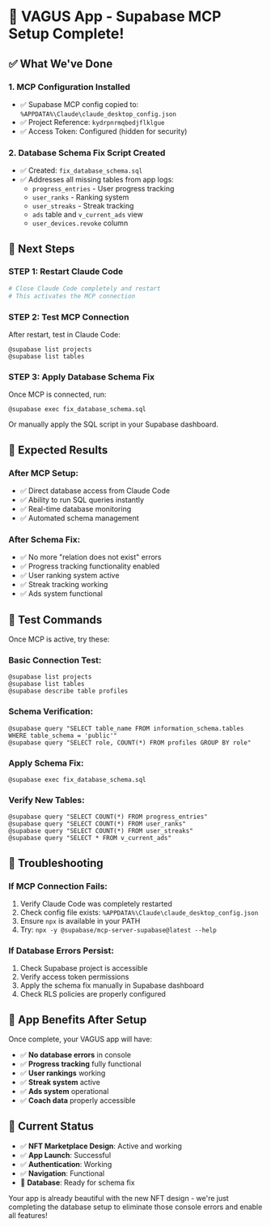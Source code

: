 # 🚀 VAGUS App - Supabase MCP Setup Complete!

## ✅ What We've Done

### 1. **MCP Configuration Installed**
- ✅ Supabase MCP config copied to: `%APPDATA%\Claude\claude_desktop_config.json`
- ✅ Project Reference: `kydrpnrmqbedjflklgue`
- ✅ Access Token: Configured (hidden for security)

### 2. **Database Schema Fix Script Created**
- ✅ Created: `fix_database_schema.sql`
- ✅ Addresses all missing tables from app logs:
  - `progress_entries` - User progress tracking
  - `user_ranks` - Ranking system
  - `user_streaks` - Streak tracking
  - `ads` table and `v_current_ads` view
  - `user_devices.revoke` column

## 🔄 Next Steps

### **STEP 1: Restart Claude Code**
```bash
# Close Claude Code completely and restart
# This activates the MCP connection
```

### **STEP 2: Test MCP Connection**
After restart, test in Claude Code:
```
@supabase list projects
@supabase list tables
```

### **STEP 3: Apply Database Schema Fix**
Once MCP is connected, run:
```
@supabase exec fix_database_schema.sql
```

Or manually apply the SQL script in your Supabase dashboard.

## 🎯 Expected Results

### **After MCP Setup:**
- ✅ Direct database access from Claude Code
- ✅ Ability to run SQL queries instantly
- ✅ Real-time database monitoring
- ✅ Automated schema management

### **After Schema Fix:**
- ✅ No more "relation does not exist" errors
- ✅ Progress tracking functionality enabled
- ✅ User ranking system active
- ✅ Streak tracking working
- ✅ Ads system functional

## 🧪 Test Commands

Once MCP is active, try these:

### **Basic Connection Test:**
```
@supabase list projects
@supabase list tables
@supabase describe table profiles
```

### **Schema Verification:**
```
@supabase query "SELECT table_name FROM information_schema.tables WHERE table_schema = 'public'"
@supabase query "SELECT role, COUNT(*) FROM profiles GROUP BY role"
```

### **Apply Schema Fix:**
```
@supabase exec fix_database_schema.sql
```

### **Verify New Tables:**
```
@supabase query "SELECT COUNT(*) FROM progress_entries"
@supabase query "SELECT COUNT(*) FROM user_ranks"
@supabase query "SELECT COUNT(*) FROM user_streaks"
@supabase query "SELECT * FROM v_current_ads"
```

## 🔧 Troubleshooting

### **If MCP Connection Fails:**
1. Verify Claude Code was completely restarted
2. Check config file exists: `%APPDATA%\Claude\claude_desktop_config.json`
3. Ensure `npx` is available in your PATH
4. Try: `npx -y @supabase/mcp-server-supabase@latest --help`

### **If Database Errors Persist:**
1. Check Supabase project is accessible
2. Verify access token permissions
3. Apply the schema fix manually in Supabase dashboard
4. Check RLS policies are properly configured

## 📱 App Benefits After Setup

Once complete, your VAGUS app will have:
- ✅ **No database errors** in console
- ✅ **Progress tracking** fully functional
- ✅ **User rankings** working
- ✅ **Streak system** active
- ✅ **Ads system** operational
- ✅ **Coach data** properly accessible

## 🎨 Current Status

- ✅ **NFT Marketplace Design**: Active and working
- ✅ **App Launch**: Successful
- ✅ **Authentication**: Working
- ✅ **Navigation**: Functional
- 🔄 **Database**: Ready for schema fix

Your app is already beautiful with the new NFT design - we're just completing the database setup to eliminate those console errors and enable all features!